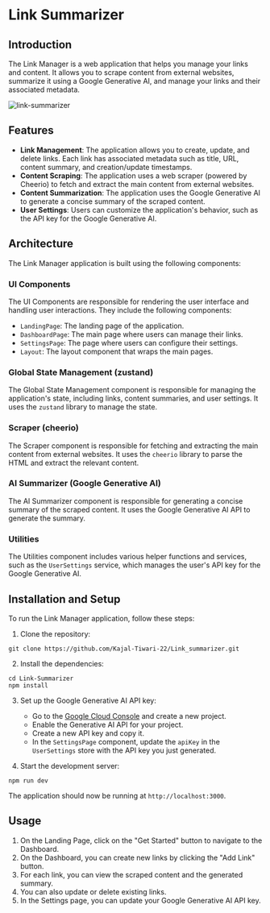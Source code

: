 # Link Summarizer

## Introduction
The Link Manager is a web application that helps you manage your links and content. It allows you to scrape content from external websites, summarize it using a Google Generative AI, and manage your links and their associated metadata.

![link-summarizer](https://github.com/user-attachments/assets/79e7f128-af83-409a-9f4b-702f26ae1afe)


## Features
- **Link Management**: The application allows you to create, update, and delete links. Each link has associated metadata such as title, URL, content summary, and creation/update timestamps.
- **Content Scraping**: The application uses a web scraper (powered by Cheerio) to fetch and extract the main content from external websites.
- **Content Summarization**: The application uses the Google Generative AI to generate a concise summary of the scraped content.
- **User Settings**: Users can customize the application's behavior, such as the API key for the Google Generative AI.

## Architecture
The Link Manager application is built using the following components:

### UI Components
The UI Components are responsible for rendering the user interface and handling user interactions. They include the following components:
- `LandingPage`: The landing page of the application.
- `DashboardPage`: The main page where users can manage their links.
- `SettingsPage`: The page where users can configure their settings.
- `Layout`: The layout component that wraps the main pages.

### Global State Management (zustand)
The Global State Management component is responsible for managing the application's state, including links, content summaries, and user settings. It uses the `zustand` library to manage the state.

### Scraper (cheerio)
The Scraper component is responsible for fetching and extracting the main content from external websites. It uses the `cheerio` library to parse the HTML and extract the relevant content.

### AI Summarizer (Google Generative AI)
The AI Summarizer component is responsible for generating a concise summary of the scraped content. It uses the Google Generative AI API to generate the summary.

### Utilities
The Utilities component includes various helper functions and services, such as the `UserSettings` service, which manages the user's API key for the Google Generative AI.

## Installation and Setup
To run the Link Manager application, follow these steps:

1. Clone the repository:
```
git clone https://github.com/Kajal-Tiwari-22/Link_summarizer.git
```

2. Install the dependencies:
```
cd Link-Summarizer
npm install
```

3. Set up the Google Generative AI API key:
   - Go to the [Google Cloud Console](https://console.cloud.google.com/) and create a new project.
   - Enable the Generative AI API for your project.
   - Create a new API key and copy it.
   - In the `SettingsPage` component, update the `apiKey` in the `UserSettings` store with the API key you just generated.

4. Start the development server:
```
npm run dev
```

The application should now be running at `http://localhost:3000`.

## Usage
1. On the Landing Page, click on the "Get Started" button to navigate to the Dashboard.
2. On the Dashboard, you can create new links by clicking the "Add Link" button.
3. For each link, you can view the scraped content and the generated summary.
4. You can also update or delete existing links.
5. In the Settings page, you can update your Google Generative AI API key.


